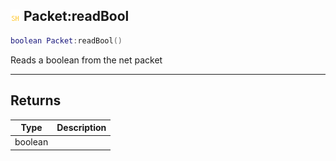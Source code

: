 ## ![shared](.gitbook/assets/shared.png) Packet:readBool


```lua
boolean Packet:readBool()
```

Reads a boolean from the net packet



------
## Returns

| Type | Description |
| ---- | ----------: |
| boolean |  |

